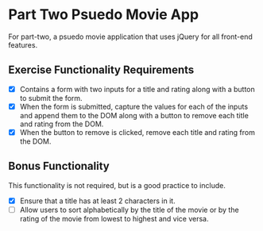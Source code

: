# Part Two Psuedo Movie App

For part-two, a psuedo movie application that uses jQuery for all front-end features. 

## Exercise Functionality Requirements

- [x] Contains a form with two inputs for a title and rating along with a button to submit the form. 
- [x] When the form is submitted, capture the values for each of the inputs and append them to the DOM along with a button to remove each title and rating from the DOM.
- [x] When the button to remove is clicked, remove each title and rating from the DOM. 

## Bonus Functionality

This functionality is not required, but is a good practice to include.

- [x] Ensure that a title has at least 2 characters in it. 
- [ ] Allow users to sort alphabetically by the title of the movie or by the rating of the movie from lowest to highest and vice versa. 